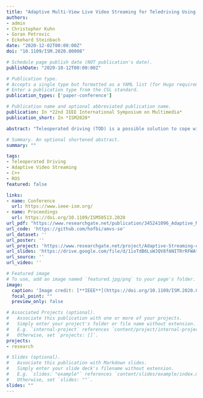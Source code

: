 ```yaml
---
title: "Adaptive Multi-View Live Video Streaming for Teledriving Using a Single Hardware Encoder"
authors:
- admin
- Christopher Kuhn
- Goran Petrovic
- Eckehard Steinbach
date: "2020-12-02T00:00:00Z"
doi: "10.1109/ISM.2020.00008"

# Schedule page publish date (NOT publication's date).
publishDate: "2020-10-12T00:00:00Z"

# Publication type.
# Accepts a single type but formatted as a YAML list (for Hugo requirements).
# Enter a publication type from the CSL standard.
publication_types: ['paper-conference']

# Publication name and optional abbreviated publication name.
publication: In *22nd IEEE International Symposium on Multimedia*
publication_short: In *ISM2020*

abstract: "Teleoperated driving (TOD) is a possible solution to cope with failures of autonomous vehicles. In TOD, the human operator perceives the traffic situation via video streams of multiple cameras from a remote location. Adaptation mechanisms are needed in order to match the available transmission resources and provide the operator with the best possible situation awareness. This includes the adjustment of individual camera video streams according to the current traffic situation. The limited video encoding hardware in vehicles requires the combination of individual camera frames into a larger superframe video. While this enables the encoding of multiple camera views with a single encoder, it does not allow for rate/quality adaptation of the individual views. To this end, we propose a novel concept that uses preprocessing filters to enable individual rate/quality adaptations in the superframe video. The proposed preprocessing filters allow for the usage of existing multidimensional adaptation models in the same way as for individual video streams using multiple encoders. Our experiments confirm that the proposed concept is able to control the spatial, temporal and quality resolution of individual segments in the superframe video. Additionally, we demonstrate the usability of the proposed method by applying it in a multi-view teledriving scenario. We compare our approach to individually encoded video streams and a multiplexing solution without preprocessing. The results show that the proposed approach produces bitrates for the individual video streams which are comparable to the bitrates achieved with separate encoders. While achieving a similar bitrate for the most important views, our approach requires a total bitrate that is 40% smaller compared to the multiplexing approach without preprocessing."

# Summary. An optional shortened abstract.
summary: ""

tags:
- Teleoperated Driving
- Adaptive Video Streaming
- C++
- ROS
featured: false

links:
- name: Conference
  url: https://www.ieee-ism.org/
- name: Proceedings
  url: https://doi.org/10.1109/ISM50513.2020
url_pdf: "https://www.researchgate.net/publication/345241096_Adaptive_Multi-View_Live_Video_Streaming_for_Teledriving_Using_a_Single_Hardware_Encoder"
url_code: 'https://github.com/hofbi/amvs-se'
url_dataset: ''
url_poster: ''
url_project: 'https://www.researchgate.net/project/Adaptive-Streaming-of-Sensor-Information-for-Teleoperator-Situation-Awareness'
url_slides: 'https://drive.google.com/file/d/1ioTdB6LsWJQV8fANITRrRFWAtwKFNvnm/view'
url_source: ''
url_video: ''

# Featured image
# To use, add an image named `featured.jpg/png` to your page's folder.
image:
  caption: 'Image credit: [**IEEE**](https://doi.org/10.1109/ISM.2020.00008)'
  focal_point: ""
  preview_only: false

# Associated Projects (optional).
#   Associate this publication with one or more of your projects.
#   Simply enter your project's folder or file name without extension.
#   E.g. `internal-project` references `content/project/internal-project/index.md`.
#   Otherwise, set `projects: []`.
projects:
- research

# Slides (optional).
#   Associate this publication with Markdown slides.
#   Simply enter your slide deck's filename without extension.
#   E.g. `slides: "example"` references `content/slides/example/index.md`.
#   Otherwise, set `slides: ""`.
slides: ""
---
```


